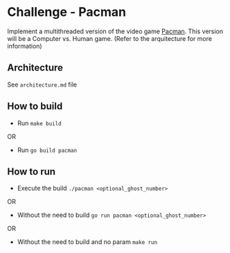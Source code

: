 # Challenge - Pacman

Implement a multithreaded version of the video game [Pacman](https://en.wikipedia.org/wiki/Pac-Man). This version will be a
Computer vs. Human game. (Refer to the arquitecture for more information)

## Architecture

See `architecture.md` file

## How to build
- Run `make build`

OR

- Run `go build pacman`

## How to run

- Execute the build `./pacman <optional_ghost_number>`

OR

- Without the need to build `go run pacman <optional_ghost_number>`

OR 

- Without the need to build and no param `make run`